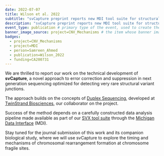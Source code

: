 ```yaml
---
date: 2022-07-07
title: Wilson et al. 2022
subtitle: "svCapture preprint reports new MDI tool suite for structural variant finding"
description: "svCapture preprint reports new MDI tool suite for structural variant finding"
event_type: publication # primary type of the event, used to create the small, colored post callout
banner_image_source: project=CNV_Mechanisms # the item whose banner image will be adopted by this event
badges: 
  - project=CNV_Mechanisms
  - project=MDI
  - person=Samreen_Ahmed
  - publication=Wilson_2022
  - funding=CA200731
---
```


We are thrilled to report our work on the technical development of **svCapture**,
a novel approach to error correction and suppression in next generation
sequencing optimized for detecting very rare structural variant junctions.

The approach builds on the concepts of 
[Duplex Sequencing](https://pubmed.ncbi.nlm.nih.gov/22853953/), developed at 
[TwinStrand Biosciences](https://twinstrandbio.com/), 
our collaborator on the project.

Success of the method depends on a carefully constructed 
data analysis pipeline made available as part of our
[SVX tool suite](https://github.com/wilsontelab/svx-mdi-tools)
through the
[Michigan Data Interface](https://midataint.github.io/docs/overview/) (MDI).

Stay tuned for the journal submission of this work and its companion
biological study, where we will use svCapture to explore the 
timing and mechanisms of chromosomal rearrangement formation at chromosome fragile sites.
